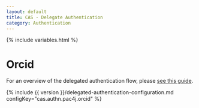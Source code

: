 ```yaml
---
layout: default
title: CAS - Delegate Authentication
category: Authentication
---
```


{% include variables.html %}

# Orcid

For an overview of the delegated authentication flow, please [see this guide](Delegate-Authentication.html).

{% include {{ version }}/delegated-authentication-configuration.md configKey="cas.authn.pac4j.orcid" %}
